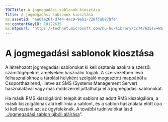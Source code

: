 ```yaml
---
TOCTitle: A jogmegadási sablonok kiosztása
Title: A jogmegadási sablonok kiosztása
ms:assetid: 'ae6fa26f-d744-4ac9-9eb1-728ffab87bfe'
ms:contentKeyID: 18122635
ms:mtpsurl: 'https://technet.microsoft.com/hu-hu/library/Cc747635(v=WS.10)'
---
```


A jogmegadási sablonok kiosztása
================================

A létrehozott jogmegadási sablonokat ki kell osztania azokra a szerzői számítógépekre, amelyeken használni fogják. A szervezetben lévő felhasználókhoz a tárolási helyként szolgáló megosztott mappából a Csoportházirend, illetve az SMS (Systems Management Server) használatával vagy más módszerrel juttathatja el a jogmegadási sablonokat.

Ha másik RMS kiszolgálóról telepít át sablont az adott RMS kiszolgálóra, a másik kiszolgálónak alá kell írnia a sablont, és a sablon használata előtt újra ki kell osztani azt az ügyfeleknek. A további tudnivalókat lásd: „[Jogmegadási sablon újbóli aláírása](https://technet.microsoft.com/bf705953-1df6-46b2-9d34-66410e3b25d1)”.
